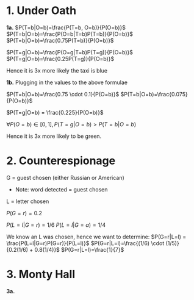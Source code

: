 
# 1. Under Oath
**1a.** 
$P(T=b|O=b)=\frac{P(T=b, O=b)}{P(O=b)}$
$P(T=b|O=b)=\frac{P(O=b|T=b)P(T=b)}{P(O=b)}$
$P(T=b|O=b)=\frac{0.75P(T=b)}{P(O=b)}$


$P(T=g|O=b)=\frac{P(O=g|T=b)P(T=g)}{P(O=b)}$
$P(T=g|O=b)=\frac{0.25P(T=g)}{P(O=b)}$

Hence it is 3x more likely the taxi is blue

**1b.**
Plugging in the values to the above formulae

$P(T=b|O=b)=\frac{0.75 \cdot 0.1}{P(O=b)}$
$P(T=b|O=b)=\frac{0.075}{P(O=b)}$

$P(T=g|O=b) = \frac{0.225}{P(O=b)}$

$\forall P(O=b) \in [0,1], P(T=g|O=b) > P(T=b|O=b)$

Hence it is 3x more likely to be green.


# 2. Counterespionage

G = guest chosen (either Russian or American)
- Note: word detected = guest chosen

L = letter chosen

$P(G=r) = 0.2$

$P(L=l | G=r) = 1/6$
$P(L=l|G=a)=1/4$

We know an L was chosen, hence we want to determine:
$P(G=r|L=l) = \frac{P(L=l|G=r)P(G=r)}{P(L=l)}$
$P(G=r|L=l)=\frac{(1/6) \cdot (1/5)}{0.2(1/6) + 0.8(1/4)}$
$P(G=r|L=l)=\frac{1}{7}$

# 3. Monty Hall

**3a.**

